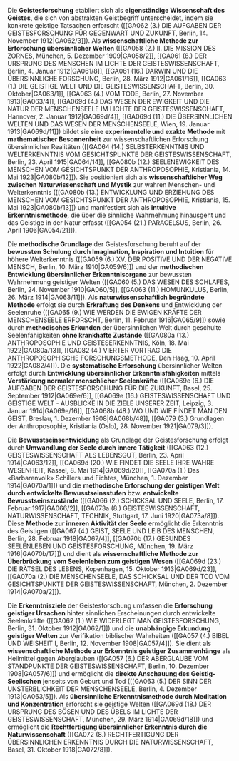 
Die **Geistesforschung** etabliert sich als **eigenständige Wissenschaft des Geistes**, die sich von abstrakten Geistbegriff unterscheidet, indem sie konkrete geistige Tatsachen erforscht ([[GA062 (3.) DIE AUFGABEN DER GEISTESFORSCHUNG FÜR GEGENWART UND ZUKUNFT, Berlin, 14. November 1912|GA062/3]]). Als **wissenschaftliche Methode zur Erforschung übersinnlicher Welten** ([[GA058 (2.) II. DIE MISSION DES ZORNES, München, 5. Dezember 1909|GA058/2]], [[GA061 (8.) DER URSPRUNG DES MENSCHEN IM LICHTE DER GEISTESWISSENSCHAFT, Berlin, 4. Januar 1912|GA061/8]], [[GA061 (16.) DARWIN UND DIE ÜBERSINNLICHE FORSCHUNG, Berlin, 28. März 1912|GA061/16]], [[GA063 (1.) DIE GEISTIGE WELT UND DIE GEISTESWISSENSCHAFT, Berlin, 30. Oktober|GA063/1]], [[GA063 (4.) VOM TODE, Berlin, 27. November 1913|GA063/4]], [[GA069d (4.) DAS WESEN DER EWIGKEIT UND DIE NATUR DER MENSCHENSEELE IM LICHTE DER GEISTESWISSENSCHAFT, Hannover, 2. Januar 1912|GA069d/4]], [[GA069d (11.) DIE ÜBERSINNLICHEN WELTEN UND DAS WESEN DER MENSCHENSEELE, Wien, 19. Januar 1913|GA069d/11]]) bildet sie eine **experimentelle und exakte Methode** mit **mathematischer Besonnenheit** zur wissenschaftlichen Erforschung übersinnlicher Realitäten ([[GA064 (14.) SELBSTERKENNTNIS UND WELTERKENNTNIS VOM GESICHTSPUNKTE DER GEISTESWISSENSCHAFT, Berlin, 23. April 1915|GA064/14]], [[GA080b (12.) SEELENEWIGKEIT DES MENSCHEN VOM GESICHTSPUNKT DER ANTHROPOSOPHIE, Kristiania, 14. Mai 1923|GA080b/12]]). Sie positioniert sich als **wissenschaftlicher Weg zwischen Naturwissenschaft und Mystik** zur wahren Menschen- und Welterkenntnis ([[GA080b (13.) ENTWICKLUNG UND ERZIEHUNG DES MENSCHEN VOM GESICHTSPUNKT DER ANTHROPOSOPHIE, Kristiania, 15. Mai 1923|GA080b/13]]) und manifestiert sich als **intuitive Erkenntnismethode**, die über die sinnliche Wahrnehmung hinausgeht und das Geistige in der Natur erfasst ([[GA054 (21.) PARACELSUS, Berlin, 26. April 1906|GA054/21]]).

Die **methodische Grundlage** der Geistesforschung beruht auf der **bewussten Schulung durch Imagination, Inspiration und Intuition** für höhere Welterkenntnis ([[GA059 (6.) XV. DER POSITIVE UND DER NEGATIVE MENSCH, Berlin, 10. März 1910|GA059/6]]) und der **methodischen Entwicklung übersinnlicher Erkenntnisorgane** zur bewussten Wahrnehmung geistiger Welten ([[GA060 (5.) DAS WESEN DES SCHLAFES, Berlin, 24. November 1910|GA060/5]], [[GA063 (11.) HOMUNKULUS, Berlin, 26. März 1914|GA063/11]]). Als **naturwissenschaftlich begründete Methode** erfolgt sie durch **Erkraftung des Denkens** und Entwicklung der Seelenruhe ([[GA065 (9.) WIE WERDEN DIE EWIGEN KRÄFTE DER MENSCHENSEELE ERFORSCHT, Berlin, 11. Februar 1916|GA065/9]]) sowie durch **methodisches Erkunden** der übersinnlichen Welt durch geschulte Seelenfähigkeiten **ohne krankhafte Zustände** ([[GA080a (13.) ANTHROPOSOPHIE UND GEISTESERKENNTNIS, Köln, 18. Mai 1922|GA080a/13]], [[GA082 (4.) VIERTER VORTRAG DIE ANTHROPOSOPHISCHE FORSCHUNGSMETHODE, Den Haag, 10. April 1922|GA082/4]]). Die **systematische Erforschung** übersinnlicher Welten erfolgt durch **Entwicklung übersinnlicher Erkenntnisfähigkeiten** mittels **Verstärkung normaler menschlicher Seelenkräfte** ([[GA069e (6.) DIE AUFGABEN DER GEISTESFORSCHUNG FÜR DIE ZUKUNFT, Basel, 25. September 1912|GA069e/6]], [[GA069e (16.) GEISTESWISSENSCHAFT UND GEISTIGE WELT - AUSBLICKE IN DIE ZIELE UNSERER ZEIT, Leipzig, 3. Januar 1914|GA069e/16]], [[GA068b (48.) WO UND WIE FINDET MAN DEN GEIST, Breslau, 1. Dezember 1908|GA068b/48]], [[GA079 (3.) Grundlagen der Anthroposophie, Kristiania (Oslo), 28. November 1921|GA079/3]]).

Die **Bewusstseinsentwicklung** als Grundlage der Geistesforschung erfolgt durch **Umwandlung der Seele durch innere Tätigkeit** ([[GA063 (12.) GEISTESWISSENSCHAFT ALS LEBENSGUT, Berlin, 23. April 1914|GA063/12]], [[GA069d (20.) WIE FINDET DIE SEELE IHRE WAHRE WESENHEIT, Kassel, 8. Mai 1914|GA069d/20]], [[GA070a (1.) Das «Barbarenvolk» Schillers und Fichtes, München, 1. Dezember 1914|GA070a/1]]) und die **methodische Erforschung der geistigen Welt durch entwickelte Bewusstseinsstufen** bzw. **entwickelte Bewusstseinszustände** ([[GA066 (2.) SCHICKSAL UND SEELE, Berlin, 17. Februar 1917|GA066/2]], [[GA073a (8.) GEISTESWISSENSCHAFT, NATURWISSENSCHAFT, TECHNIK, Stuttgart, 17. Juni 1920|GA073a/8]]). Diese **Methode zur inneren Aktivität der Seele** ermöglicht die Erkenntnis des Geistigen ([[GA067 (4.) GEIST, SEELE UND LEIB DES MENSCHEN, Berlin, 28. Februar 1918|GA067/4]], [[GA070b (17.) GESUNDES SEELENLEBEN UND GEISTESFORSCHUNG, München, 19. März 1916|GA070b/17]]) und dient als **wissenschaftliche Methode zur Überbrückung vom Seelenleben zum geistigen Wesen** ([[GA069d (23.) DIE RÄTSEL DES LEBENS, Kopenhagen, 15. Oktober 1913|GA069d/23]], [[GA070a (2.) DIE MENSCHENSEELE, DAS SCHICKSAL UND DER TOD VOM GESICHTSPUNKTE DER GEISTESWISSENSCHAFT, München, 2. Dezember 1914|GA070a/2]]).

Die **Erkenntnisziele** der Geistesforschung umfassen die **Erforschung geistiger Ursachen** hinter sinnlichen Erscheinungen durch entwickelte Seelenkräfte ([[GA062 (1.) WIE WIDERLEGT MAN GEISTESFORSCHUNG, Berlin, 31. Oktober 1912|GA062/1]]) und die **unabhängige Erkundung geistiger Welten** zur Verifikation biblischer Wahrheiten ([[GA057 (4.) BIBEL UND WEISHEIT I, Berlin, 12. November 1908|GA057/4]]). Sie dient als **wissenschaftliche Methode zur Erkenntnis geistiger Zusammenhänge** als Heilmittel gegen Aberglauben ([[GA057 (6.) DER ABERGLAUBE VOM STANDPUNKTE DER GEISTESWISSENSCHAFT, Berlin, 10. Dezember 1908|GA057/6]]) und ermöglicht die **direkte Anschauung des Geistig-Seelischen** jenseits von Geburt und Tod ([[GA063 (5.) DER SINN DER UNSTERBLICHKEIT DER MENSCHENSEELE, Berlin, 4. Dezember 1913|GA063/5]]). Als **übersinnliche Erkenntnismethode durch Meditation und Konzentration** erforscht sie geistige Welten ([[GA069d (18.) DER URSPRUNG DES BÖSEN UND DES ÜBELS IM LICHTE DER GEISTESWISSENSCHAFT, München, 29. März 1914|GA069d/18]]) und ermöglicht die **Rechtfertigung übersinnlicher Erkenntnis durch die Naturwissenschaft** ([[GA072 (8.) RECHTFERTIGUNG DER ÜBERSINNLICHEN ERKENNTNIS DURCH DIE NATURWISSENSCHAFT, Basel, 31. Oktober 1918|GA072/8]]).
